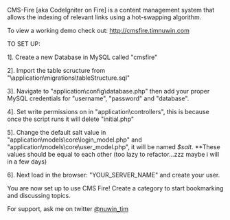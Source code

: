 CMS-Fire [aka CodeIgniter on Fire] is a content management system that allows the indexing of relevant links using a hot-swapping algorithm.

To view a working demo check out: http://cmsfire.timnuwin.com


TO SET UP:


1].  Create a new Database in MySQL called "cmsfire"

2].  Import the table scructure from "\application\migrations\tableStructure.sql"

3].  Navigate to "application\config\database.php" then add your proper MySQL credentials for "username", "password" and "database".

4].  Set write permissions on in "application\controllers\", this is because once the script runs it will delete "initial.php"

5].  Change the default salt value in "application\models\core\login_model.php" and "application\models\core\user_model.php", it will be named <i>$salt</i>.  **These values should be equal to each other (too lazy to refactor...zzz maybe i will in a few days)

6].  Next load in the browser: "YOUR_SERVER_NAME" and create your user.


You are now set up to use CMS Fire!  Create a category to start bookmarking and discussing topics.


For support, ask me on twitter <a href="https://twitter.com/nuwin_tim">@nuwin_tim</a>